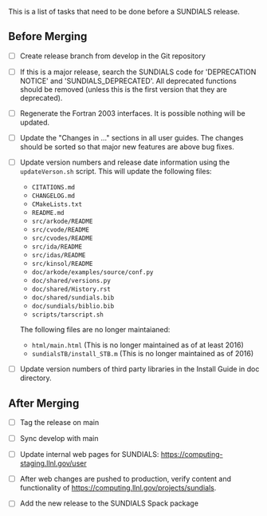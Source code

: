 This is a list of tasks that need to be done before a SUNDIALS release.

## Before Merging

- [ ] Create release branch from develop in the Git repository

- [ ] If this is a major release, search the SUNDIALS code for 'DEPRECATION NOTICE' and 'SUNDIALS_DEPRECATED'. All deprecated functions should be removed (unless this is the first version that they are deprecated).

- [ ] Regenerate the Fortran 2003 interfaces. It is possible nothing will be updated.

- [ ] Update the "Changes in ..." sections in all user guides. The changes should be sorted so that major new features are above bug fixes.

- [ ] Update version numbers and release date information using the `updateVerson.sh` script. This will update the following files:

   * `CITATIONS.md`
   * `CHANGELOG.md`
   * `CMakeLists.txt`
   * `README.md`
   * `src/arkode/README`
   * `src/cvode/README`
   * `src/cvodes/README`
   * `src/ida/README`
   * `src/idas/README`
   * `src/kinsol/README`
   * `doc/arkode/examples/source/conf.py`
   * `doc/shared/versions.py`
   * `doc/shared/History.rst`
   * `doc/shared/sundials.bib`
   * `doc/sundials/biblio.bib`
   * `scripts/tarscript.sh`

   The following files are no longer maintaianed:

   * `html/main.html` (This is no longer maintained as of at least 2016)
   * `sundialsTB/install_STB.m` (This is no longer maintained as of 2016)

- [ ] Update version numbers of third party libraries in the Install Guide in doc directory.

## After Merging

- [ ] Tag the release on main

- [ ] Sync develop with main

- [ ] Update internal web pages for SUNDIALS:
   https://computing-staging.llnl.gov/user

- [ ] After web changes are pushed to production, verify content and functionality of https://computing.llnl.gov/projects/sundials.

- [ ] Add the new release to the SUNDIALS Spack package